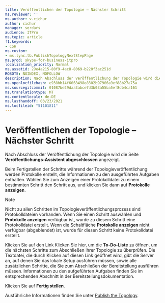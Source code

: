 ```yaml
---
title: Veröffentlichen der Topologie – Nächster Schritt
ms.reviewer: ''
ms.author: v-cichur
author: cichur
manager: serdars
audience: ITPro
ms.topic: article
f1.keywords:
- CSH
ms.custom:
- ms.lync.tb.PublishTopologyNextStepPage
ms.prod: skype-for-business-itpro
localization_priority: Normal
ms.assetid: 29e4a215-80f9-4ac8-8069-b220f3ac251d
ROBOTS: NOINDEX, NOFOLLOW
description: Nach Abschluss der Veröffentlichung der Topologie wird die Seite Veröffentlichungs-Assistent abgeschlossen angezeigt.
ms.openlocfilehash: e938bb14f6068498e8302b97906a9ef88b27a75a
ms.sourcegitcommit: 01087be29daa3abce7d3b03a55ba5ef8db4ca161
ms.translationtype: MT
ms.contentlocale: de-DE
ms.lasthandoff: 03/23/2021
ms.locfileid: "51101811"
---
```

# <a name="publish-topology-next-step"></a>Veröffentlichen der Topologie – Nächster Schritt

Nach Abschluss der Veröffentlichung der Topologie wird die Seite **Veröffentlichungs-Assistent abgeschlossen** angezeigt.

Beim Fertigstellen der Schritte während der Topologieveröffentlichung werden Protokolle erstellt, die Informationen zu den ausgeführten Aufgaben enthalten. Wählen Sie zum Anzeigen einer Protokolldatei zu einem bestimmten Schritt den Schritt aus, und klicken Sie dann auf **Protokolle anzeigen**.

> [!NOTE]
> Nicht zu allen Schritten im Topologieveröffentlichungsprozess sind Protokolldateien vorhanden. Wenn Sie einen Schritt auswählen und **Protokolle anzeigen** verfügbar ist, wurde zu diesem Schritt eine Protokolldatei erstellt. Wenn die Schaltfläche **Protokolle anzeigen** nicht verfügbar (abgeblendet) ist, wurde für diesen Schritt keine Protokolldatei erstellt.

Klicken Sie auf den Link Klicken Sie hier, um die **To-Do-Liste** zu öffnen, um die nächsten Schritte zum Abschließen Ihrer Topologie zu überprüfen. Die Textdatei, die durch Klicken auf diesen Link geöffnet wird, gibt die Server an, auf denen Sie das lokale Setup ausführen müssen, sowie alle zusätzlichen Schritte, die Sie zum Abschließen der Bereitstellung ausführen müssen. Informationen zu den aufgeführten Aufgaben finden Sie im entsprechenden Abschnitt in der Bereitstellungsdokumentation.

Klicken Sie auf **Fertig stellen**.

Ausführliche Informationen finden Sie unter [Publish the Topology](/previous-versions/office/lync-server-2013/lync-server-2013-publish-the-topology).